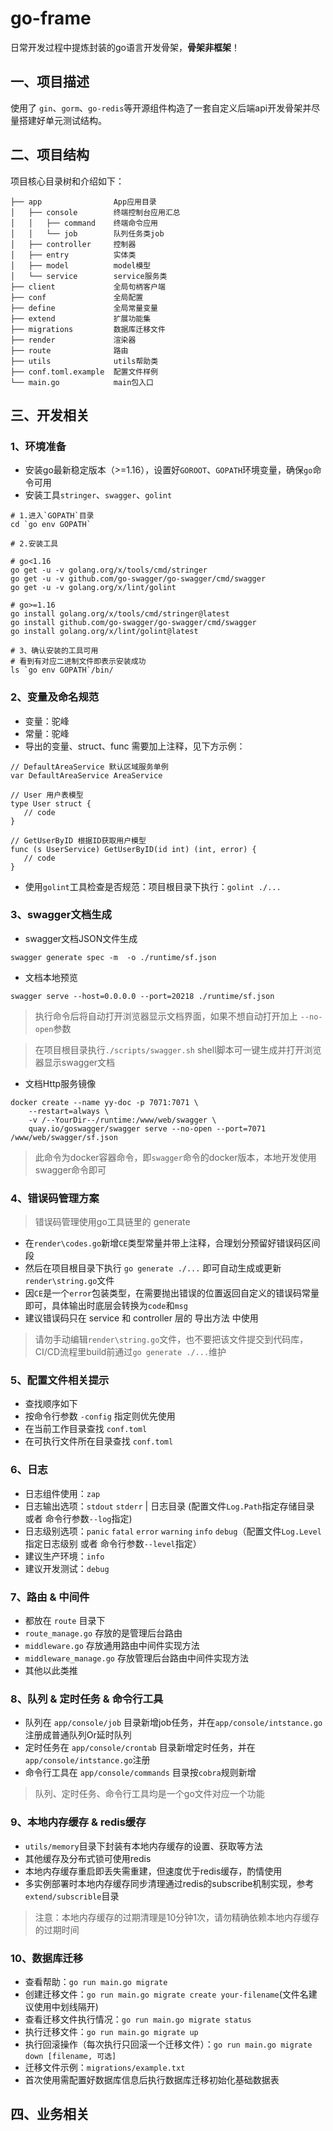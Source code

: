 # go-frame

日常开发过程中提炼封装的go语言开发骨架，**骨架非框架**！

## 一、项目描述

使用了 `gin`、`gorm`、`go-redis`等开源组件构造了一套自定义后端api开发骨架并尽量搭建好单元测试结构。

## 二、项目结构

项目核心目录树和介绍如下：

````
├── app                App应用目录
│   ├── console        终端控制台应用汇总
│   │   ├── command    终端命令应用
│   │   └── job        队列任务类job
│   ├── controller     控制器
│   ├── entry          实体类
│   ├── model          model模型
│   └── service        service服务类
├── client             全局句柄客户端
├── conf               全局配置
├── define             全局常量变量
├── extend             扩展功能集
├── migrations         数据库迁移文件
├── render             渲染器
├── route              路由
├── utils              utils帮助类
├── conf.toml.example  配置文件样例
└── main.go            main包入口
````
## 三、开发相关

### 1、环境准备

* 安装go最新稳定版本（>=1.16），设置好`GOROOT`、`GOPATH`环境变量，确保`go`命令可用
* 安装工具`stringer`、`swagger`、`golint`

````
# 1.进入`GOPATH`目录
cd `go env GOPATH`

# 2.安装工具

# go<1.16
go get -u -v golang.org/x/tools/cmd/stringer
go get -u -v github.com/go-swagger/go-swagger/cmd/swagger
go get -u -v golang.org/x/lint/golint

# go>=1.16
go install golang.org/x/tools/cmd/stringer@latest
go install github.com/go-swagger/go-swagger/cmd/swagger
go install golang.org/x/lint/golint@latest

# 3、确认安装的工具可用
# 看到有对应二进制文件即表示安装成功
ls `go env GOPATH`/bin/
````
### 2、变量及命名规范

* 变量：驼峰
* 常量：驼峰
* 导出的变量、struct、func 需要加上注释，见下方示例：

````
// DefaultAreaService 默认区域服务单例
var DefaultAreaService AreaService

// User 用户表模型
type User struct {
   // code
}

// GetUserByID 根据ID获取用户模型
func (s UserService) GetUserByID(id int) (int, error) {
   // code
}
````
* 使用`golint`工具检查是否规范：项目根目录下执行：`golint ./...`

### 3、swagger文档生成

* swagger文档JSON文件生成
````
swagger generate spec -m  -o ./runtime/sf.json
````
* 文档本地预览
````
swagger serve --host=0.0.0.0 --port=20218 ./runtime/sf.json
````
> 执行命令后将自动打开浏览器显示文档界面，如果不想自动打开加上 `--no-open`参数

> 在项目根目录执行`./scripts/swagger.sh` shell脚本可一键生成并打开浏览器显示swagger文档

* 文档Http服务镜像
````
docker create --name yy-doc -p 7071:7071 \
    --restart=always \
    -v /--YourDir--/runtime:/www/web/swagger \
    quay.io/goswagger/swagger serve --no-open --port=7071 /www/web/swagger/sf.json
````
> 此命令为docker容器命令，即`swagger`命令的docker版本，本地开发使用swagger命令即可


### 4、错误码管理方案

> 错误码管理使用go工具链里的 generate

* 在`render\codes.go`新增`CE`类型常量并带上注释，合理划分预留好错误码区间段
* 然后在项目根目录下执行 `go generate ./...` 即可自动生成或更新`render\string.go`文件
* 因`CE`是一个`error`包装类型，在需要抛出错误的位置返回自定义的错误码常量即可，具体输出时底层会转换为`code`和`msg`
* 建议错误码只在 service 和 controller 层的 导出方法 中使用
> 请勿手动编辑`render\string.go`文件，也不要把该文件提交到代码库，CI/CD流程里build前通过`go generate ./...`维护

### 5、配置文件相关提示

* 查找顺序如下
* 按命令行参数 `-config` 指定则优先使用
* 在当前工作目录查找 `conf.toml`
* 在可执行文件所在目录查找 `conf.toml`

### 6、日志

* 日志组件使用：`zap`
* 日志输出选项：`stdout` `stderr` | 日志目录 (配置文件`Log.Path`指定存储目录 或者 命令行参数`--log`指定)
* 日志级别选项：`panic` `fatal` `error` `warning` `info` `debug`（配置文件`Log.Level`指定日志级别 或者 命令行参数`--level`指定）
* 建议生产环境：`info`
* 建议开发测试：`debug`

### 7、路由 & 中间件

* 都放在 `route` 目录下
* `route_manage.go` 存放的是管理后台路由
* `middleware.go` 存放通用路由中间件实现方法
* `middleware_manage.go` 存放管理后台路由中间件实现方法
* 其他以此类推

### 8、队列 & 定时任务 & 命令行工具

* 队列在 `app/console/job` 目录新增job任务，并在`app/console/intstance.go`注册成普通队列Or延时队列
* 定时任务在 `app/console/crontab` 目录新增定时任务，并在`app/console/intstance.go`注册
* 命令行工具在 `app/console/commands` 目录按`cobra`规则新增
> 队列、定时任务、命令行工具均是一个go文件对应一个功能

### 9、本地内存缓存 & redis缓存

* `utils/memory`目录下封装有本地内存缓存的设置、获取等方法
* 其他缓存及分布式锁可使用redis
* 本地内存缓存重启即丢失需重建，但速度优于redis缓存，酌情使用
* 多实例部署时本地内存缓存同步清理通过redis的subscribe机制实现，参考`extend/subscrible`目录

> 注意：本地内存缓存的过期清理是10分钟1次，请勿精确依赖本地内存缓存的过期时间

### 10、数据库迁移

* 查看帮助：`go run main.go migrate`
* 创建迁移文件：`go run main.go migrate create your-filename`(文件名建议使用中划线隔开)
* 查看迁移文件执行情况：`go run main.go migrate status`
* 执行迁移文件：`go run main.go migrate up`
* 执行回滚操作（每次执行只回滚一个迁移文件）：`go run main.go migrate down [filename, 可选]`
* 迁移文件示例：`migrations/example.txt`
* 首次使用需配置好数据库信息后执行数据库迁移初始化基础数据表

## 四、业务相关
